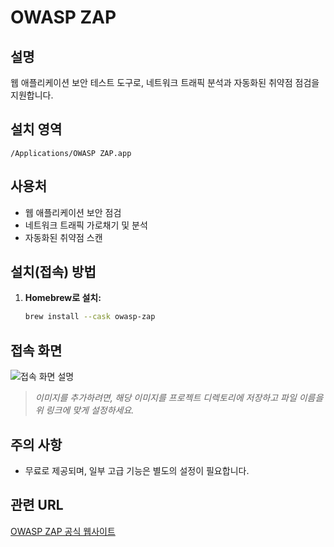 # OWASP ZAP

## 설명
웹 애플리케이션 보안 테스트 도구로, 네트워크 트래픽 분석과 자동화된 취약점 점검을 지원합니다.

## 설치 영역
`/Applications/OWASP ZAP.app`

## 사용처
- 웹 애플리케이션 보안 점검
- 네트워크 트래픽 가로채기 및 분석
- 자동화된 취약점 스캔

## 설치(접속) 방법
1. **Homebrew로 설치:**
   ```bash
   brew install --cask owasp-zap
   ```

## 접속 화면
![접속 화면 설명](owasp_zap.png)

> *이미지를 추가하려면, 해당 이미지를 프로젝트 디렉토리에 저장하고 파일 이름을 위 링크에 맞게 설정하세요.*

## 주의 사항
- 무료로 제공되며, 일부 고급 기능은 별도의 설정이 필요합니다.

## 관련 URL
[OWASP ZAP 공식 웹사이트](https://www.zaproxy.org/)
